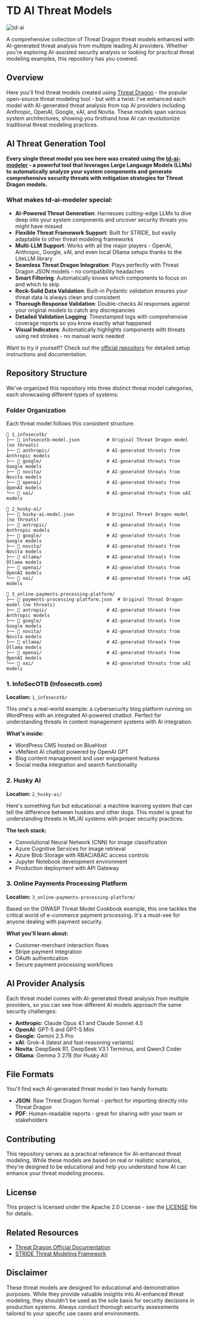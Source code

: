 # TD AI Threat Models

![td-ai](assets/td-ai-part3.png)

A comprehensive collection of Threat Dragon threat models enhanced with AI-generated threat analysis from multiple leading AI providers. Whether you're exploring AI-assisted security analysis or looking for practical threat modeling examples, this repository has you covered.

## Overview

Here you'll find threat models created using [Threat Dragon](https://owasp.org/www-project-threat-dragon/) - the popular open-source threat modeling tool - but with a twist: I've enhanced each model with AI-generated threat analysis from top AI providers including Anthropic, OpenAI, Google, xAI, and Novita. These models span various system architectures, showing you firsthand how AI can revolutionize traditional threat modeling practices.

## AI Threat Generation Tool

**Every single threat model you see here was created using the [td-ai-modeler](https://github.com/InfosecOTB/td-ai-modeler) - a powerful tool that leverages Large Language Models (LLMs) to automatically analyze your system components and generate comprehensive security threats with mitigation strategies for Threat Dragon models.**

### What makes td-ai-modeler special:

- **AI-Powered Threat Generation**: Harnesses cutting-edge LLMs to dive deep into your system components and uncover security threats you might have missed
- **Flexible Threat Framework Support**: Built for STRIDE, but easily adaptable to other threat modeling frameworks
- **Multi-LLM Support**: Works with all the major players - OpenAI, Anthropic, Google, xAI, and even local Ollama setups thanks to the LiteLLM library
- **Seamless Threat Dragon Integration**: Plays perfectly with Threat Dragon JSON models - no compatibility headaches
- **Smart Filtering**: Automatically knows which components to focus on and which to skip
- **Rock-Solid Data Validation**: Built-in Pydantic validation ensures your threat data is always clean and consistent
- **Thorough Response Validation**: Double-checks AI responses against your original models to catch any discrepancies
- **Detailed Validation Logging**: Timestamped logs with comprehensive coverage reports so you know exactly what happened
- **Visual Indicators**: Automatically highlights components with threats using red strokes - no manual work needed

Want to try it yourself? Check out the [official repository](https://github.com/InfosecOTB/td-ai-modeler) for detailed setup instructions and documentation.

## Repository Structure

We've organized this repository into three distinct threat model categories, each showcasing different types of systems:

### Folder Organization

Each threat model follows this consistent structure:

```
📁 1_infosecotb/
├── 📄 infosecotb-model.json          # Original Threat Dragon model (no threats)
├── 📁 anthropic/                     # AI-generated threats from Anthropic models
├── 📁 google/                        # AI-generated threats from Google models
├── 📁 novita/                        # AI-generated threats from Novita models
├── 📁 openai/                        # AI-generated threats from OpenAI models
└── 📁 xai/                           # AI-generated threats from xAI models

📁 2_husky-ai/
├── 📄 husky-ai-model.json            # Original Threat Dragon model (no threats)
├── 📁 antropic/                      # AI-generated threats from Anthropic models
├── 📁 google/                        # AI-generated threats from Google models
├── 📁 novita/                        # AI-generated threats from Novita models
├── 📁 ollama/                        # AI-generated threats from Ollama models
├── 📁 openai/                        # AI-generated threats from OpenAI models
└── 📁 xai/                           # AI-generated threats from xAI models

📁 3_online-payments-processing-platform/
├── 📄 payments-processing-platform.json  # Original Threat Dragon model (no threats)
├── 📁 antropic/                      # AI-generated threats from Anthropic models
├── 📁 google/                        # AI-generated threats from Google models
├── 📁 novita/                        # AI-generated threats from Novita models
├── 📁 ollama/                        # AI-generated threats from Ollama models
├── 📁 openai/                        # AI-generated threats from OpenAI models
└── 📁 xai/                           # AI-generated threats from xAI models
```

### 1. InfoSecOTB (Infosecotb.com)
**Location:** `1_infosecotb/`

This one's a real-world example: a cybersecurity blog platform running on WordPress with an integrated AI-powered chatbot. Perfect for understanding threats in content management systems with AI integration.

**What's inside:**
- WordPress CMS hosted on BlueHost
- vMeNext AI chatbot powered by OpenAI GPT
- Blog content management and user engagement features
- Social media integration and search functionality

### 2. Husky AI
**Location:** `2_husky-ai/`

Here's something fun but educational: a machine learning system that can tell the difference between huskies and other dogs. This model is great for understanding threats in ML/AI systems with proper security practices.

**The tech stack:**
- Convolutional Neural Network (CNN) for image classification
- Azure Cognitive Services for image retrieval
- Azure Blob Storage with RBAC/ABAC access controls
- Jupyter Notebook development environment
- Production deployment with API Gateway

### 3. Online Payments Processing Platform
**Location:** `3_online-payments-processing-platform/`

Based on the OWASP Threat Model Cookbook example, this one tackles the critical world of e-commerce payment processing. It's a must-see for anyone dealing with payment security.

**What you'll learn about:**
- Customer-merchant interaction flows
- Stripe payment integration
- OAuth authentication
- Secure payment processing workflows

## AI Provider Analysis

Each threat model comes with AI-generated threat analysis from multiple providers, so you can see how different AI models approach the same security challenges:

- **Anthropic**: Claude Opus 4.1 and Claude Sonnet 4.5
- **OpenAI**: GPT-5 and GPT-5 Mini
- **Google**: Gemini 2.5 Pro
- **xAI**: Grok-4 (latest and fast-reasoning variants)
- **Novita**: DeepSeek R1, DeepSeek V3.1 Terminus, and Qwen3 Coder
- **Ollama**: Gemma 3 27B (for Husky AI)

## File Formats

You'll find each AI-generated threat model in two handy formats:
- **JSON**: Raw Threat Dragon format - perfect for importing directly into Threat Dragon
- **PDF**: Human-readable reports - great for sharing with your team or stakeholders

## Contributing

This repository serves as a practical reference for AI-enhanced threat modeling. While these models are based on real or realistic scenarios, they're designed to be educational and help you understand how AI can enhance your threat modeling process.

## License

This project is licensed under the Apache 2.0 License - see the [LICENSE](LICENSE) file for details.

## Related Resources

- [Threat Dragon Official Documentation](https://www.threatdragon.com/docs/)
- [STRIDE Threat Modeling Framework](https://docs.microsoft.com/en-us/azure/security/develop/threat-modeling-tool-threats)

## Disclaimer

These threat models are designed for educational and demonstration purposes. While they provide valuable insights into AI-enhanced threat modeling, they shouldn't be used as the sole basis for security decisions in production systems. Always conduct thorough security assessments tailored to your specific use cases and environments.
